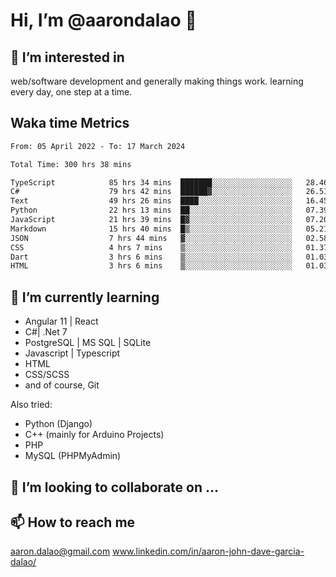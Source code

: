 # __Hi, I’m @aarondalao__ 👋 
## 👀 I’m interested in 
web/software development and generally making things work.
learning every day, one step at a time. 

## Waka time Metrics
<!--START_SECTION:waka-->

```txt
From: 05 April 2022 - To: 17 March 2024

Total Time: 300 hrs 38 mins

TypeScript            85 hrs 34 mins  ███████░░░░░░░░░░░░░░░░░░   28.46 %
C#                    79 hrs 42 mins  ██████▓░░░░░░░░░░░░░░░░░░   26.51 %
Text                  49 hrs 26 mins  ████░░░░░░░░░░░░░░░░░░░░░   16.45 %
Python                22 hrs 13 mins  ██░░░░░░░░░░░░░░░░░░░░░░░   07.39 %
JavaScript            21 hrs 39 mins  █▓░░░░░░░░░░░░░░░░░░░░░░░   07.20 %
Markdown              15 hrs 40 mins  █▒░░░░░░░░░░░░░░░░░░░░░░░   05.21 %
JSON                  7 hrs 44 mins   ▓░░░░░░░░░░░░░░░░░░░░░░░░   02.58 %
CSS                   4 hrs 7 mins    ▒░░░░░░░░░░░░░░░░░░░░░░░░   01.37 %
Dart                  3 hrs 6 mins    ▒░░░░░░░░░░░░░░░░░░░░░░░░   01.03 %
HTML                  3 hrs 6 mins    ▒░░░░░░░░░░░░░░░░░░░░░░░░   01.03 %
```

<!--END_SECTION:waka-->

## 🌱 I’m currently learning 

- Angular 11 | React 
- C#| .Net 7
- PostgreSQL | MS SQL | SQLite
- Javascript | Typescript
- HTML 
- CSS/SCSS
- and of course, Git 


Also tried:
- Python (Django)
- C++ (mainly for Arduino Projects)
- PHP
- MySQL (PHPMyAdmin)


## 💞️ I’m looking to collaborate on ...

## 📫 How to reach me 
aaron.dalao@gmail.com
www.linkedin.com/in/aaron-john-dave-garcia-dalao/

<!---
aarondalao/aarondalao is a ✨ special ✨ repository because its `README.md` (this file) appears on your GitHub profile.
You can click the Preview link to take a look at your changes.
--->

